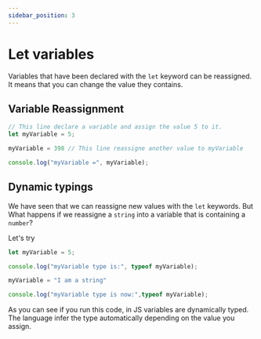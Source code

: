 ```yaml
---
sidebar_position: 3
---
```


# Let variables
Variables that have been declared with the `let` keyword can be reassigned. It means that you can change the value  they contains.

## Variable Reassignment

```js {monaco-run}
// This line declare a variable and assign the value 5 to it.
let myVariable = 5;

myVariable = 398 // This line reassigne another value to myVariable

console.log("myVariable =", myVariable);
```

## Dynamic typings

We have seen that we can reassigne new values with the `let` keywords. But What happens if we reassigne a `string` into a variable that is containing a `number`?

Let's try

```js {monaco-run}
let myVariable = 5;

console.log("myVariable type is:", typeof myVariable);

myVariable = "I am a string"

console.log("myVariable type is now:",typeof myVariable);
```

As you can see if you run this code, in JS variables are dynamically typed. The language infer the type automatically depending on the value you assign.